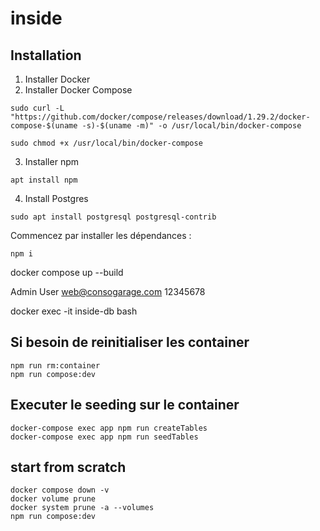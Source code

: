 # inside
## Installation


1. Installer Docker
2. Installer Docker Compose
```
sudo curl -L "https://github.com/docker/compose/releases/download/1.29.2/docker-compose-$(uname -s)-$(uname -m)" -o /usr/local/bin/docker-compose
```
```
sudo chmod +x /usr/local/bin/docker-compose
```

3. Installer npm
```
apt install npm
```
4. Install Postgres
```
sudo apt install postgresql postgresql-contrib
```

Commencez par installer les dépendances :
```
npm i
```
docker compose up --build

Admin User
web@consogarage.com
12345678

<!-- Entrer dans la console du container -->
docker exec -it inside-db bash

## Si besoin de reinitialiser les container
```
npm run rm:container
npm run compose:dev
```
## Executer le seeding sur le container
```
docker-compose exec app npm run createTables
docker-compose exec app npm run seedTables

```
## start from scratch
```
docker compose down -v
docker volume prune
docker system prune -a --volumes
npm run compose:dev
```


